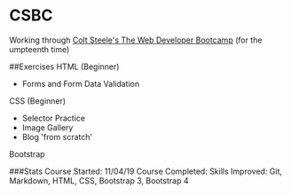 # CSBC
Working through [Colt Steele's The Web Developer Bootcamp](https://www.udemy.com/course/the-web-developer-bootcamp/) (for the umpteenth time)

##Exercises
HTML (Beginner)
* Forms and Form Data Validation

CSS (Beginner)
* Selector Practice
* Image Gallery
* Blog 'from scratch'

Bootstrap


###Stats
Course Started: 11/04/19
Course Completed:
Skills Improved: Git, Markdown, HTML, CSS, Bootstrap 3, Bootstrap 4
